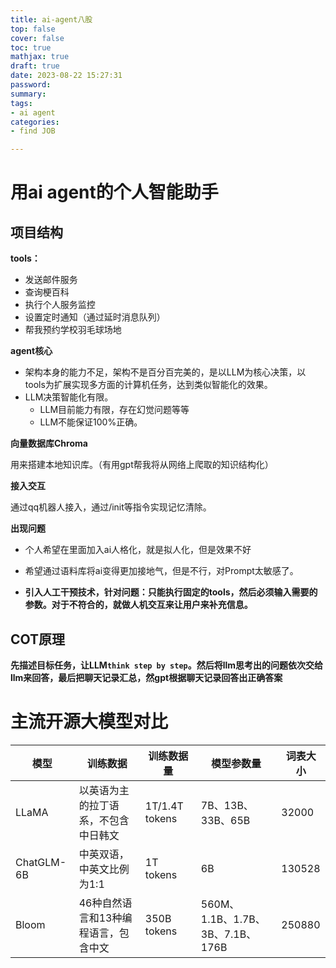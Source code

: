 ```yaml
---
title: ai-agent八股
top: false
cover: false
toc: true
mathjax: true
draft: true
date: 2023-08-22 15:27:31
password:
summary:
tags:
- ai agent
categories:
- find JOB

---
```


# 用ai agent的个人智能助手



## 项目结构

**tools：**

- 发送邮件服务
- 查询梗百科
- 执行个人服务监控
- 设置定时通知（通过延时消息队列）
- 帮我预约学校羽毛球场地



**agent核心**

- 架构本身的能力不足，架构不是百分百完美的，是以LLM为核心决策，以tools为扩展实现多方面的计算机任务，达到类似智能化的效果。
- LLM决策智能化有限。
  - LLM目前能力有限，存在幻觉问题等等
  - LLM不能保证100%正确。



**向量数据库Chroma**

用来搭建本地知识库。（有用gpt帮我将从网络上爬取的知识结构化）





**接入交互**

通过qq机器人接入，通过/init等指令实现记忆清除。





**出现问题**

- 个人希望在里面加入ai人格化，就是拟人化，但是效果不好
- 希望通过语料库将ai变得更加接地气，但是不行，对Prompt太敏感了。

- **引入人工干预技术，针对问题：只能执行固定的tools，然后必须输入需要的参数。对于不符合的，就做人机交互来让用户来补充信息。**





## COT原理

**先描述目标任务，让LLM`think step by step`。然后将llm思考出的问题依次交给llm来回答，最后把聊天记录汇总，然gpt根据聊天记录回答出正确答案**





# 主流开源大模型对比

| 模型       | 训练数据                             | 训练数据量     | 模型参数量                       | 词表大小 |
| ---------- | ------------------------------------ | -------------- | -------------------------------- | -------- |
| LLaMA      | 以英语为主的拉丁语系，不包含中日韩文 | 1T/1.4T tokens | 7B、13B、33B、65B                | 32000    |
| ChatGLM-6B | 中英双语，中英文比例为1:1            | 1T tokens      | 6B                               | 130528   |
| Bloom      | 46种自然语言和13种编程语言，包含中文 | 350B tokens    | 560M、1.1B、1.7B、3B、7.1B、176B | 250880   |







